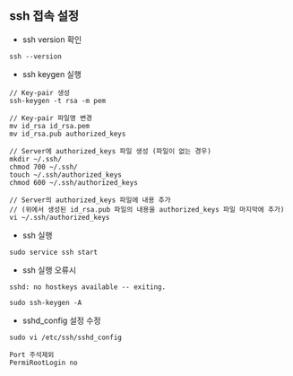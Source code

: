 ## ssh 접속 설정
- ssh version 확인
```shell
ssh --version
```

- ssh keygen 실행
```shell
// Key-pair 생성
ssh-keygen -t rsa -m pem

// Key-pair 파일명 변경
mv id_rsa id_rsa.pem
mv id_rsa.pub authorized_keys

// Server에 authorized_keys 파일 생성 (파일이 없는 경우)
mkdir ~/.ssh/
chmod 700 ~/.ssh/
touch ~/.ssh/authorized_keys
chmod 600 ~/.ssh/authorized_keys

// Server의 authorized_keys 파일에 내용 추가
// (위에서 생성된 id_rsa.pub 파일의 내용을 authorized_keys 파일 마지막에 추가)
vi ~/.ssh/authorized_keys
```

- ssh 실행
```shell
sudo service ssh start
```

- ssh 실행 오류시
```code
sshd: no hostkeys available -- exiting.

sudo ssh-keygen -A
```

- sshd_config 설정 수정
```shell
sudo vi /etc/ssh/sshd_config

Port 주석제외
PermiRootLogin no
```